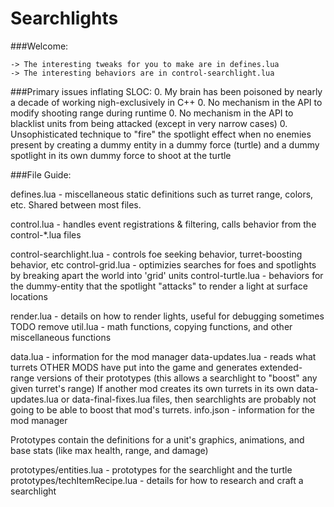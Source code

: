 # Searchlights

###Welcome:
```
-> The interesting tweaks for you to make are in defines.lua
-> The interesting behaviors are in control-searchlight.lua
```

###Primary issues inflating SLOC:
0. My brain has been poisoned by nearly a decade of working nigh-exclusively in C++
0. No mechanism in the API to modify shooting range during runtime
0. No mechanism in the API to blacklist units from being attacked (except in very narrow cases)
0. Unsophisticated technique to "fire" the spotlight effect when
    no enemies present by creating a dummy entity in a dummy force (turtle)
    and a dummy spotlight in its own dummy force to shoot at the turtle

###File Guide:

defines.lua - miscellaneous static definitions such as turret range, colors, etc. Shared between most files.

control.lua - handles event registrations & filtering, calls behavior from the control-*.lua files

control-searchlight.lua - controls foe seeking behavior, turret-boosting behavior, etc
control-grid.lua        - optimizies searches for foes and spotlights by breaking apart the world into 'grid' units
control-turtle.lua      - behaviors for the dummy-entity that the spotlight "attacks" to render a light at surface locations

render.lua  - details on how to render lights, useful for debugging sometimes TODO remove
util.lua    - math functions, copying functions, and other miscellaneous functions

data.lua         - information for the mod manager
data-updates.lua - reads what turrets OTHER MODS have put into the game and generates extended-range versions of their prototypes
                   (this allows a searchlight to "boost" any given turret's range)
                   If another mod creates its own turrets in its own data-updates.lua or data-final-fixes.lua files,
                   then searchlights are probably not going to be able to boost that mod's turrets.
info.json        - information for the mod manager


Prototypes contain the definitions for a unit's graphics, animations, and base stats (like max health, range, and damage)

prototypes/entities.lua - prototypes for the searchlight and the turtle
prototypes/techItemRecipe.lua - details for how to research and craft a searchlight

